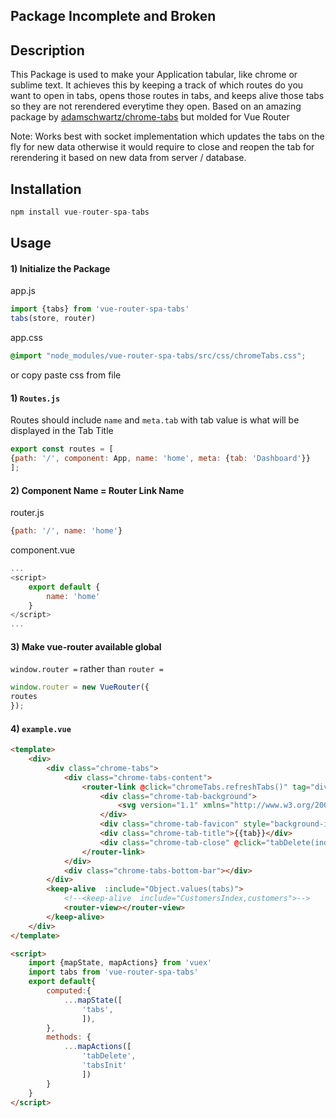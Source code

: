 ## Package Incomplete and Broken
## Description
This Package is used to make your Application tabular, like chrome or sublime text. It achieves this by keeping a track of which routes do you want to open in tabs, opens those routes in tabs, and keeps alive those tabs so they are not rerendered everytime they open.
Based on an amazing package by [adamschwartz/chrome-tabs](https://github.com/adamschwartz/chrome-tabs) but molded for Vue Router

Note: Works best with socket implementation which updates the tabs on the fly for new data otherwise it would require to close and reopen the tab for rerendering it based on new data from server / database.

## Installation
```js
npm install vue-router-spa-tabs
```
## Usage 
#### 1) Initialize the Package
app.js
```js
import {tabs} from 'vue-router-spa-tabs'
tabs(store, router)
```
app.css
```scss
@import "node_modules/vue-router-spa-tabs/src/css/chromeTabs.css";
```
or copy paste css from file

#### 1) `Routes.js`
Routes should include `name` and `meta.tab` with tab value is what will be displayed in the Tab Title
```js
export const routes = [
{path: '/', component: App, name: 'home', meta: {tab: 'Dashboard'}}
];
```

#### 2) Component Name = Router Link Name
router.js
```js
{path: '/', name: 'home'}
```

component.vue
```js
...
<script>
	export default {
		name: 'home'
	}
</script>
...
```

#### 3) Make vue-router available global
`window.router =` rather than `router =` 
```js
window.router = new VueRouter({
routes
});
```

#### 4) `example.vue`
```html
<template>
	<div>
		<div class="chrome-tabs">
			<div class="chrome-tabs-content">
				<router-link @click="chromeTabs.refreshTabs()" tag="div" v-for="(tab, index) in tabs.tabsList" :to="{name: index}" :id="index" exact-active-class="chrome-tab-current" class="chrome-tab">
					<div class="chrome-tab-background">
						<svg version="1.1" xmlns="http://www.w3.org/2000/svg"><defs><symbol id="topleft" viewBox="0 0 214 29" ><path d="M14.3 0.1L214 0.1 214 29 0 29C0 29 12.2 2.6 13.2 1.1 14.3-0.4 14.3 0.1 14.3 0.1Z"/></symbol><symbol id="topright" viewBox="0 0 214 29"><use xlink:href="#topleft"/></symbol><clipPath id="crop"><rect class="mask" width="100%" height="100%" x="0"/></clipPath></defs><svg width="50%" height="100%" transfrom="scale(-1, 1)"><use xlink:href="#topleft" width="214" height="29" class="chrome-tab-background"/><use xlink:href="#topleft" width="214" height="29" class="chrome-tab-shadow"/></svg><g transform="scale(-1, 1)"><svg width="50%" height="100%" x="-100%" y="0"><use xlink:href="#topright" width="214" height="29" class="chrome-tab-background"/><use xlink:href="#topright" width="214" height="29" class="chrome-tab-shadow"/></svg></g></svg>
					</div>
					<div class="chrome-tab-favicon" style="background-image: url('demo/images/facebook-favicon.ico')"></div>
					<div class="chrome-tab-title">{{tab}}</div>
					<div class="chrome-tab-close" @click="tabDelete(index)"></div>
				</router-link>
			</div>
			<div class="chrome-tabs-bottom-bar"></div>
		</div>
		<keep-alive  :include="Object.values(tabs)">
			<!--<keep-alive  include="CustomersIndex,customers">-->
			<router-view></router-view>
		</keep-alive>
	</div>
</template>

<script>
	import {mapState, mapActions} from 'vuex'
	import tabs from 'vue-router-spa-tabs'
	export default{
		computed:{
			...mapState([
				'tabs',
				]),
		},
		methods: {
			...mapActions([
				'tabDelete',
				'tabsInit'
				])
		}
	}
</script>
```